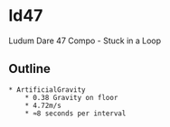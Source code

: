 # ld47

Ludum Dare 47 Compo - Stuck in a Loop

## Outline
    * ArtificialGravity
        * 0.38 Gravity on floor
        * 4.72m/s
        * ≈8 seconds per interval